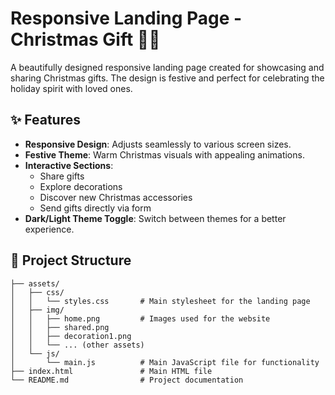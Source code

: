 # Responsive Landing Page - Christmas Gift 🎄🎁

A beautifully designed responsive landing page created for showcasing and sharing Christmas gifts. The design is festive and perfect for celebrating the holiday spirit with loved ones.

## ✨ Features
- **Responsive Design**: Adjusts seamlessly to various screen sizes.
- **Festive Theme**: Warm Christmas visuals with appealing animations.
- **Interactive Sections**:
  - Share gifts
  - Explore decorations
  - Discover new Christmas accessories
  - Send gifts directly via form
- **Dark/Light Theme Toggle**: Switch between themes for a better experience.

## 📂 Project Structure
```plaintext
├── assets/
│   ├── css/
│   │   └── styles.css       # Main stylesheet for the landing page
│   ├── img/
│   │   ├── home.png         # Images used for the website
│   │   ├── shared.png
│   │   ├── decoration1.png
│   │   └── ... (other assets)
│   └── js/
│       └── main.js          # Main JavaScript file for functionality
├── index.html               # Main HTML file
└── README.md                # Project documentation
